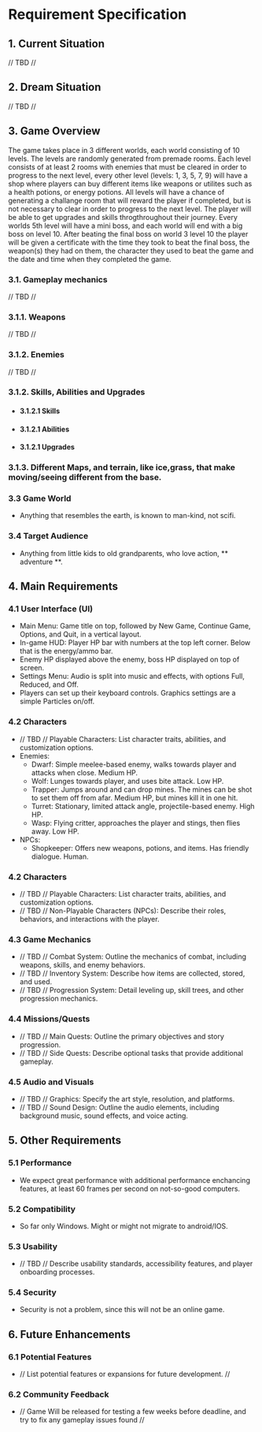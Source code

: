 # Requirement Specification

## 1. Current Situation
// TBD //
## 2. Dream Situation
// TBD //
## 3. Game Overview
The game takes place in 3 different worlds, each world consisting of 10 levels. The levels are randomly generated from premade rooms. Each level consists of at least 2 rooms with enemies that must be cleared in order to progress to the next level, every other level (levels: 1, 3, 5, 7, 9) will have a shop where players can buy different items like weapons or utilites such as a health potions, or energy potions. All levels will have a chance of generating a challange room that will reward the player if completed, but is not necessary to clear in order to progress to the next level. The player will be able to get upgrades and skills throgthroughout their journey. Every worlds 5th level will have a mini boss, and each world will end with a big boss on level 10. After beating the final boss on world 3 level 10 the player will be given a certificate with the time they took to beat the final boss, the weapon(s) they had on them, the character they used to beat the game and the date and time when they completed the game.

### 3.1. Gameplay mechanics
// TBD //
### 3.1.1. Weapons
// TBD //
### 3.1.2. Enemies
// TBD //
### 3.1.2. Skills, Abilities and Upgrades
- #### 3.1.2.1 Skills
- #### 3.1.2.1 Abilities
- #### 3.1.2.1 Upgrades
### 3.1.3. Different Maps, and terrain, like ice,grass, that make moving/seeing different from the base.

### 3.3 Game World
- Anything that resembles the earth, is known to man-kind, not scifi.
### 3.4 Target Audience
- Anything from little kids to old grandparents, who love action, ** adventure **.
## 4. Main Requirements

### 4.1 User Interface (UI)
- Main Menu: Game title on top, followed by New Game, Continue Game, Options, and Quit, in a vertical layout.
- In-game HUD: Player HP bar with numbers at the top left corner. Below that is the energy/ammo bar.
- Enemy HP displayed above the enemy, boss HP displayed on top of screen.
- Settings Menu: Audio is split into music and effects, with options Full, Reduced, and Off.
- Players can set up their keyboard controls. Graphics settings are a simple Particles on/off.
### 4.2 Characters
- // TBD // Playable Characters: List character traits, abilities, and customization options.
- Enemies:
	- Dwarf: Simple meelee-based enemy, walks towards player and attacks when close. Medium HP.
	- Wolf: Lunges towards player, and uses bite attack. Low HP.
	- Trapper: Jumps around and can drop mines. The mines can be shot to set them off from afar. Medium HP, but mines kill it in one hit.
	- Turret: Stationary, limited attack angle, projectile-based enemy. High HP.
	- Wasp: Flying critter, approaches the player and stings, then flies away. Low HP.
- NPCs:
	- Shopkeeper: Offers new weapons, potions, and items. Has friendly dialogue. Human.
### 4.2 Characters
- // TBD // Playable Characters: List character traits, abilities, and customization options.
- // TBD // Non-Playable Characters (NPCs): Describe their roles, behaviors, and interactions with the player.
### 4.3 Game Mechanics
- // TBD // Combat System: Outline the mechanics of combat, including weapons, skills, and enemy behaviors.
- // TBD // Inventory System: Describe how items are collected, stored, and used.
- // TBD // Progression System: Detail leveling up, skill trees, and other progression mechanics.
### 4.4 Missions/Quests
- // TBD // Main Quests: Outline the primary objectives and story progression.
- // TBD // Side Quests: Describe optional tasks that provide additional gameplay.
### 4.5 Audio and Visuals
- // TBD //  Graphics: Specify the art style, resolution, and platforms.
- // TBD // Sound Design: Outline the audio elements, including background music, sound effects, and voice acting.

## 5. Other Requirements

### 5.1 Performance
- We expect great performance with additional performance enchancing features, at least 60 frames per second on not-so-good computers.

### 5.2 Compatibility
- So far only Windows. Might or might not migrate to android/IOS.

### 5.3 Usability
- // TBD // Describe usability standards, accessibility features, and player onboarding processes.

### 5.4 Security
- Security is not a problem, since this will not be an online game.

## 6. Future Enhancements

### 6.1 Potential Features
- // List potential features or expansions for future development. //

### 6.2 Community Feedback
- // Game Will be released for testing a few weeks before deadline, and try to fix any gameplay issues found //
